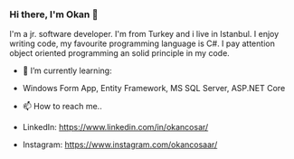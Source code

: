 ### Hi there, I'm Okan 👋

I'm a jr. software developer. I'm from Turkey and i live in Istanbul. I enjoy writing code, my favourite programming language is C#. I pay attention object oriented programming an solid principle in my code.


- 🌱 I’m currently learning: 
- Windows Form App, Entity Framework, MS SQL Server, ASP.NET Core

- 📫 How to reach me..
- LinkedIn: https://www.linkedin.com/in/okancosar/
- Instagram: https://www.instagram.com/okancosaar/


